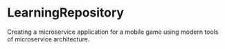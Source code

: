 # LearningRepository
Creating a microservice application for a mobile game using modern tools of microservice architecture.
